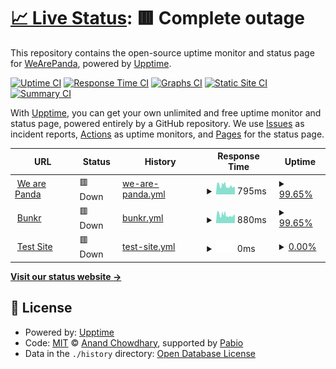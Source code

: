 # [📈 Live Status](https://WeArePanda.github.io/Uptime): <!--live status--> **🟥 Complete outage**

This repository contains the open-source uptime monitor and status page for [WeArePanda](https://wearepanda.co.uk/), powered by [Upptime](https://github.com/upptime/upptime).

[![Uptime CI](https://github.com/WeArePanda/Uptime/workflows/Uptime%20CI/badge.svg)](https://github.com/WeArePanda/Uptime/actions?query=workflow%3A%22Uptime+CI%22)
[![Response Time CI](https://github.com/WeArePanda/Uptime/workflows/Response%20Time%20CI/badge.svg)](https://github.com/WeArePanda/Uptime/actions?query=workflow%3A%22Response+Time+CI%22)
[![Graphs CI](https://github.com/WeArePanda/Uptime/workflows/Graphs%20CI/badge.svg)](https://github.com/WeArePanda/Uptime/actions?query=workflow%3A%22Graphs+CI%22)
[![Static Site CI](https://github.com/WeArePanda/Uptime/workflows/Static%20Site%20CI/badge.svg)](https://github.com/WeArePanda/Uptime/actions?query=workflow%3A%22Static+Site+CI%22)
[![Summary CI](https://github.com/WeArePanda/Uptime/workflows/Summary%20CI/badge.svg)](https://github.com/WeArePanda/Uptime/actions?query=workflow%3A%22Summary+CI%22)

With [Upptime](https://upptime.js.org), you can get your own unlimited and free uptime monitor and status page, powered entirely by a GitHub repository. We use [Issues](https://github.com/WeArePanda/Uptime/issues) as incident reports, [Actions](https://github.com/WeArePanda/Uptime/actions) as uptime monitors, and [Pages](https://WeArePanda.github.io/Uptime) for the status page.

<!--start: status pages-->
<!-- This summary is generated by Upptime (https://github.com/upptime/upptime) -->
<!-- Do not edit this manually, your changes will be overwritten -->
<!-- prettier-ignore -->
| URL | Status | History | Response Time | Uptime |
| --- | ------ | ------- | ------------- | ------ |
| <img alt="" src="https://icons.duckduckgo.com/ip3/wearepanda.co.uk.ico" height="13"> [We are Panda](https://wearepanda.co.uk/) | 🟥 Down | [we-are-panda.yml](https://github.com/WeArePanda/Uptime/commits/HEAD/history/we-are-panda.yml) | <details><summary><img alt="Response time graph" src="./graphs/we-are-panda/response-time-week.png" height="20"> 795ms</summary><br><a href="https://WeArePanda.github.io/Uptime/history/we-are-panda"><img alt="Response time 1023" src="https://img.shields.io/endpoint?url=https%3A%2F%2Fraw.githubusercontent.com%2FWeArePanda%2FUptime%2FHEAD%2Fapi%2Fwe-are-panda%2Fresponse-time.json"></a><br><a href="https://WeArePanda.github.io/Uptime/history/we-are-panda"><img alt="24-hour response time 598" src="https://img.shields.io/endpoint?url=https%3A%2F%2Fraw.githubusercontent.com%2FWeArePanda%2FUptime%2FHEAD%2Fapi%2Fwe-are-panda%2Fresponse-time-day.json"></a><br><a href="https://WeArePanda.github.io/Uptime/history/we-are-panda"><img alt="7-day response time 795" src="https://img.shields.io/endpoint?url=https%3A%2F%2Fraw.githubusercontent.com%2FWeArePanda%2FUptime%2FHEAD%2Fapi%2Fwe-are-panda%2Fresponse-time-week.json"></a><br><a href="https://WeArePanda.github.io/Uptime/history/we-are-panda"><img alt="30-day response time 1023" src="https://img.shields.io/endpoint?url=https%3A%2F%2Fraw.githubusercontent.com%2FWeArePanda%2FUptime%2FHEAD%2Fapi%2Fwe-are-panda%2Fresponse-time-month.json"></a><br><a href="https://WeArePanda.github.io/Uptime/history/we-are-panda"><img alt="1-year response time 1023" src="https://img.shields.io/endpoint?url=https%3A%2F%2Fraw.githubusercontent.com%2FWeArePanda%2FUptime%2FHEAD%2Fapi%2Fwe-are-panda%2Fresponse-time-year.json"></a></details> | <details><summary><a href="https://WeArePanda.github.io/Uptime/history/we-are-panda">99.65%</a></summary><a href="https://WeArePanda.github.io/Uptime/history/we-are-panda"><img alt="All-time uptime 99.84%" src="https://img.shields.io/endpoint?url=https%3A%2F%2Fraw.githubusercontent.com%2FWeArePanda%2FUptime%2FHEAD%2Fapi%2Fwe-are-panda%2Fuptime.json"></a><br><a href="https://WeArePanda.github.io/Uptime/history/we-are-panda"><img alt="24-hour uptime 99.99%" src="https://img.shields.io/endpoint?url=https%3A%2F%2Fraw.githubusercontent.com%2FWeArePanda%2FUptime%2FHEAD%2Fapi%2Fwe-are-panda%2Fuptime-day.json"></a><br><a href="https://WeArePanda.github.io/Uptime/history/we-are-panda"><img alt="7-day uptime 99.65%" src="https://img.shields.io/endpoint?url=https%3A%2F%2Fraw.githubusercontent.com%2FWeArePanda%2FUptime%2FHEAD%2Fapi%2Fwe-are-panda%2Fuptime-week.json"></a><br><a href="https://WeArePanda.github.io/Uptime/history/we-are-panda"><img alt="30-day uptime 99.84%" src="https://img.shields.io/endpoint?url=https%3A%2F%2Fraw.githubusercontent.com%2FWeArePanda%2FUptime%2FHEAD%2Fapi%2Fwe-are-panda%2Fuptime-month.json"></a><br><a href="https://WeArePanda.github.io/Uptime/history/we-are-panda"><img alt="1-year uptime 99.84%" src="https://img.shields.io/endpoint?url=https%3A%2F%2Fraw.githubusercontent.com%2FWeArePanda%2FUptime%2FHEAD%2Fapi%2Fwe-are-panda%2Fuptime-year.json"></a></details>
| <img alt="" src="https://icons.duckduckgo.com/ip3/bunkr.co.uk.ico" height="13"> [Bunkr](https://bunkr.co.uk/) | 🟥 Down | [bunkr.yml](https://github.com/WeArePanda/Uptime/commits/HEAD/history/bunkr.yml) | <details><summary><img alt="Response time graph" src="./graphs/bunkr/response-time-week.png" height="20"> 880ms</summary><br><a href="https://WeArePanda.github.io/Uptime/history/bunkr"><img alt="Response time 888" src="https://img.shields.io/endpoint?url=https%3A%2F%2Fraw.githubusercontent.com%2FWeArePanda%2FUptime%2FHEAD%2Fapi%2Fbunkr%2Fresponse-time.json"></a><br><a href="https://WeArePanda.github.io/Uptime/history/bunkr"><img alt="24-hour response time 836" src="https://img.shields.io/endpoint?url=https%3A%2F%2Fraw.githubusercontent.com%2FWeArePanda%2FUptime%2FHEAD%2Fapi%2Fbunkr%2Fresponse-time-day.json"></a><br><a href="https://WeArePanda.github.io/Uptime/history/bunkr"><img alt="7-day response time 880" src="https://img.shields.io/endpoint?url=https%3A%2F%2Fraw.githubusercontent.com%2FWeArePanda%2FUptime%2FHEAD%2Fapi%2Fbunkr%2Fresponse-time-week.json"></a><br><a href="https://WeArePanda.github.io/Uptime/history/bunkr"><img alt="30-day response time 888" src="https://img.shields.io/endpoint?url=https%3A%2F%2Fraw.githubusercontent.com%2FWeArePanda%2FUptime%2FHEAD%2Fapi%2Fbunkr%2Fresponse-time-month.json"></a><br><a href="https://WeArePanda.github.io/Uptime/history/bunkr"><img alt="1-year response time 888" src="https://img.shields.io/endpoint?url=https%3A%2F%2Fraw.githubusercontent.com%2FWeArePanda%2FUptime%2FHEAD%2Fapi%2Fbunkr%2Fresponse-time-year.json"></a></details> | <details><summary><a href="https://WeArePanda.github.io/Uptime/history/bunkr">99.65%</a></summary><a href="https://WeArePanda.github.io/Uptime/history/bunkr"><img alt="All-time uptime 99.84%" src="https://img.shields.io/endpoint?url=https%3A%2F%2Fraw.githubusercontent.com%2FWeArePanda%2FUptime%2FHEAD%2Fapi%2Fbunkr%2Fuptime.json"></a><br><a href="https://WeArePanda.github.io/Uptime/history/bunkr"><img alt="24-hour uptime 100.00%" src="https://img.shields.io/endpoint?url=https%3A%2F%2Fraw.githubusercontent.com%2FWeArePanda%2FUptime%2FHEAD%2Fapi%2Fbunkr%2Fuptime-day.json"></a><br><a href="https://WeArePanda.github.io/Uptime/history/bunkr"><img alt="7-day uptime 99.65%" src="https://img.shields.io/endpoint?url=https%3A%2F%2Fraw.githubusercontent.com%2FWeArePanda%2FUptime%2FHEAD%2Fapi%2Fbunkr%2Fuptime-week.json"></a><br><a href="https://WeArePanda.github.io/Uptime/history/bunkr"><img alt="30-day uptime 99.84%" src="https://img.shields.io/endpoint?url=https%3A%2F%2Fraw.githubusercontent.com%2FWeArePanda%2FUptime%2FHEAD%2Fapi%2Fbunkr%2Fuptime-month.json"></a><br><a href="https://WeArePanda.github.io/Uptime/history/bunkr"><img alt="1-year uptime 99.84%" src="https://img.shields.io/endpoint?url=https%3A%2F%2Fraw.githubusercontent.com%2FWeArePanda%2FUptime%2FHEAD%2Fapi%2Fbunkr%2Fuptime-year.json"></a></details>
| <img alt="" src="https://icons.duckduckgo.com/ip3/lpcic.co.uk.ico" height="13"> [Test Site](http://lpcic.co.uk/) | 🟥 Down | [test-site.yml](https://github.com/WeArePanda/Uptime/commits/HEAD/history/test-site.yml) | <details><summary><img alt="Response time graph" src="./graphs/test-site/response-time-week.png" height="20"> 0ms</summary><br><a href="https://WeArePanda.github.io/Uptime/history/test-site"><img alt="Response time 0" src="https://img.shields.io/endpoint?url=https%3A%2F%2Fraw.githubusercontent.com%2FWeArePanda%2FUptime%2FHEAD%2Fapi%2Ftest-site%2Fresponse-time.json"></a><br><a href="https://WeArePanda.github.io/Uptime/history/test-site"><img alt="24-hour response time 0" src="https://img.shields.io/endpoint?url=https%3A%2F%2Fraw.githubusercontent.com%2FWeArePanda%2FUptime%2FHEAD%2Fapi%2Ftest-site%2Fresponse-time-day.json"></a><br><a href="https://WeArePanda.github.io/Uptime/history/test-site"><img alt="7-day response time 0" src="https://img.shields.io/endpoint?url=https%3A%2F%2Fraw.githubusercontent.com%2FWeArePanda%2FUptime%2FHEAD%2Fapi%2Ftest-site%2Fresponse-time-week.json"></a><br><a href="https://WeArePanda.github.io/Uptime/history/test-site"><img alt="30-day response time 0" src="https://img.shields.io/endpoint?url=https%3A%2F%2Fraw.githubusercontent.com%2FWeArePanda%2FUptime%2FHEAD%2Fapi%2Ftest-site%2Fresponse-time-month.json"></a><br><a href="https://WeArePanda.github.io/Uptime/history/test-site"><img alt="1-year response time 0" src="https://img.shields.io/endpoint?url=https%3A%2F%2Fraw.githubusercontent.com%2FWeArePanda%2FUptime%2FHEAD%2Fapi%2Ftest-site%2Fresponse-time-year.json"></a></details> | <details><summary><a href="https://WeArePanda.github.io/Uptime/history/test-site">0.00%</a></summary><a href="https://WeArePanda.github.io/Uptime/history/test-site"><img alt="All-time uptime 0.00%" src="https://img.shields.io/endpoint?url=https%3A%2F%2Fraw.githubusercontent.com%2FWeArePanda%2FUptime%2FHEAD%2Fapi%2Ftest-site%2Fuptime.json"></a><br><a href="https://WeArePanda.github.io/Uptime/history/test-site"><img alt="24-hour uptime 0.00%" src="https://img.shields.io/endpoint?url=https%3A%2F%2Fraw.githubusercontent.com%2FWeArePanda%2FUptime%2FHEAD%2Fapi%2Ftest-site%2Fuptime-day.json"></a><br><a href="https://WeArePanda.github.io/Uptime/history/test-site"><img alt="7-day uptime 0.00%" src="https://img.shields.io/endpoint?url=https%3A%2F%2Fraw.githubusercontent.com%2FWeArePanda%2FUptime%2FHEAD%2Fapi%2Ftest-site%2Fuptime-week.json"></a><br><a href="https://WeArePanda.github.io/Uptime/history/test-site"><img alt="30-day uptime 0.00%" src="https://img.shields.io/endpoint?url=https%3A%2F%2Fraw.githubusercontent.com%2FWeArePanda%2FUptime%2FHEAD%2Fapi%2Ftest-site%2Fuptime-month.json"></a><br><a href="https://WeArePanda.github.io/Uptime/history/test-site"><img alt="1-year uptime 0.00%" src="https://img.shields.io/endpoint?url=https%3A%2F%2Fraw.githubusercontent.com%2FWeArePanda%2FUptime%2FHEAD%2Fapi%2Ftest-site%2Fuptime-year.json"></a></details>

<!--end: status pages-->

[**Visit our status website →**](https://WeArePanda.github.io/Uptime)

## 📄 License

- Powered by: [Upptime](https://github.com/upptime/upptime)
- Code: [MIT](./LICENSE) © [Anand Chowdhary](https://anandchowdhary.com), supported by [Pabio](https://pabio.com)
- Data in the `./history` directory: [Open Database License](https://opendatacommons.org/licenses/odbl/1-0/)
